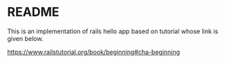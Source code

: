 # README

This is an implementation of rails hello app based on tutorial whose link is given below.

https://www.railstutorial.org/book/beginning#cha-beginning